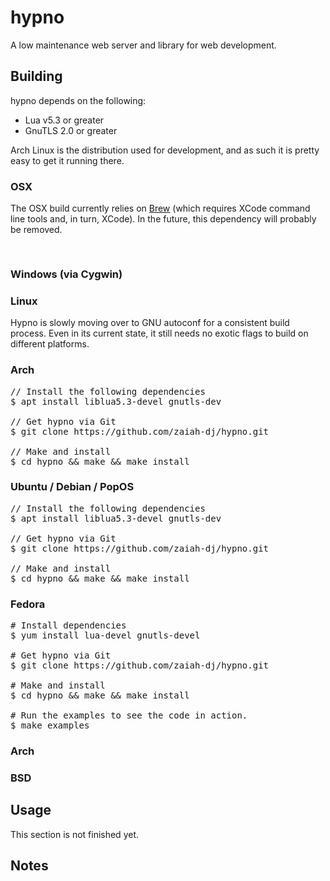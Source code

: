 # hypno

A low maintenance web server and library for web development.


## Building

hypno depends on the following:

- Lua v5.3 or greater
- GnuTLS 2.0 or greater

Arch Linux is the distribution used for development, and as such it
is pretty easy to get it running there.  


### OSX

The OSX build currently relies on <a href="https://brew.sh">Brew</a> 
(which requires XCode command line tools and, in turn, XCode).  In the
future, this dependency will probably be removed.

<pre>

</pre>


### Windows (via Cygwin)


### Linux

Hypno is slowly moving over to GNU autoconf for a consistent build process.
Even in its current state, it still needs no exotic flags to build on
different platforms.

### Arch

<pre>
// Install the following dependencies
$ apt install liblua5.3-devel gnutls-dev

// Get hypno via Git
$ git clone https://github.com/zaiah-dj/hypno.git

// Make and install
$ cd hypno && make && make install
</pre>



### Ubuntu / Debian / PopOS

<pre>
// Install the following dependencies
$ apt install liblua5.3-devel gnutls-dev

// Get hypno via Git
$ git clone https://github.com/zaiah-dj/hypno.git

// Make and install
$ cd hypno && make && make install
</pre>


### Fedora

<pre>
# Install dependencies
$ yum install lua-devel gnutls-devel

# Get hypno via Git
$ git clone https://github.com/zaiah-dj/hypno.git

# Make and install
$ cd hypno && make && make install

# Run the examples to see the code in action.
$ make examples
</pre>

### Arch


### BSD

<!-- ## Using the CLI -->
<!--  -->
<!-- Hypno can create its own application directories like other big frameworks.  It's usage is something like this: -->
<!--  -->
<!-- Flags                 | Function -->
<!-- -----                 | -------- -->
<!-- -c, --create [dir]    | Create a new application directory here. -->
<!-- -e, --eat [url]       | Feed this a certain URL and see how it evaluates. -->
<!-- -l, --list            | List all sites and their statuses. -->
<!-- -a, --at [dir]        | Create a new application directory here. -->
<!-- -n, --name [name]     | Use this as a site name. -->
<!-- -d, --domain [domain] | Use this domain. -->
<!-- -v, --verbose         | Be verbose. -->
<!-- -h, --help            | Show help and quit. -->
<!--  -->
<!-- So, if I want to create a new site that can be served from anywhere, this command would let that happen. -->


## Usage

This section is not finished yet.


<!-- ## Rationale -->
<!--  -->
<!-- Why Build Another Server? -->
<!-- ------------------------- -->
<!-- This was built as a cleaner answer to web frameworks written with Node.js, PHP, Lucee or other popular tools.  I wanted something simple to build which didn't require lots of dependencies.  -->
<!--  -->
<!-- The process of serving sites boils down to:  -->
<!-- - opening a socket -->
<!-- - parsing a message -->
<!-- - generating a response -->
<!-- - sending the message back to the requestor -->
<!-- - closing the socket -->
<!--  -->
<!-- Knowing this, I figured that there must be a better way to go about it than what we have today. -->
<!--  -->
<!--  -->
<!-- Why use Lua? -->
<!-- ------------ -->
<!-- - Lua builds fine on OSX and Linux. -->
<!-- - Packages and extensinons for Lua are available everywhere for a variety of operating systems. -->
<!-- - Lua is interpreted. -->
<!-- - Lua is fast. -->
<!-- - Most union and set primitives are already written (with the exception of sort, extract and map)  -->
<!-- - Pretty easy to bind C to Lua.   -->
<!-- - Pretty easy to embed Lua into C, doing the same with PHP or Python requires a bit more legwork. -->
<!-- - Lua relies heavily on the tables, a single unified data structure that is appealing to beginners and professionals alike. -->
<!--  -->
<!--  -->
<!-- Why not Javascript? -->
<!-- ------------------- -->
<!-- - Javascript has become overly complicated over the years. -->
<!-- - For all of the things the language offers, it still manages not to ship with filesystem or database primitives. -->
<!-- - I have started to like Javascript less and less the longer I spend doing web development. -->
<!-- - Tooling, type safety and optimization all seem to be afterthoughts and only can be implemented through the use of third party libraries.  (There isn't even a real syntax checker outside of the browser.) -->
<!-- - Only one library exists that makes Javascript easy to bind to C (duktape - which is great!) -->



## Notes
